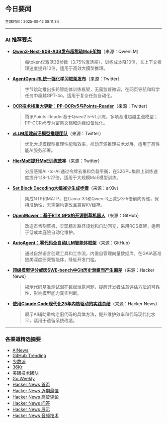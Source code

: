 ## 今日要闻

<sub> 生成时间：2025-09-12 08:11:34</sub>


---

### AI 推荐要点

- **[Qwen3-Next-80B-A3B发布超稀疏MoE架构](https://qwen.ai/blog?id=4074cca80393150c248e508aa62983f9cb7d27cd&from=research.latest-advancements-list)**（来源：QwenLM）  
  > 每token仅激活3B参数（3.75%激活率），训练成本降10倍，长上下文推理速度提升10倍，适用于高效大模型推理。

- **[AgentGym-RL统一强化学习框架发布](https://twitter.com/arankomatsuzaki/status/1965979980971782414)**（来源：Twitter）  
  > 字节跳动推出多轮智能体训练框架，无需监督微调，在网页导航和科学任务中超越GPT-4o，适用于复杂任务自动化。

- **[OCR技术栈重大更新：PP-OCRv5与Points-Reader](https://twitter.com/mervenoyann/status/1966176133894098944)**（来源：Twitter）  
  > 腾讯Points-Reader基于Qwen2.5-VL训练，多项基准超越主流模型；PP-OCRv5专为密集文档和边缘设备优化。

- **[vLLM组建前沿模型推理团队](https://twitter.com/woosuk_k/status/1966245455815487703)**（来源：Twitter）  
  > 优化大规模模型推理性能和效率，推动开源推理技术发展，适用于高性能AI服务部署。

- **[HierMoE提升MoE训练效率](https://twitter.com/gm8xx8/status/1965926377279902022)**（来源：Twitter）  
  > 分层感知All-to-All通过令牌去重和负载平衡，在32GPU集群上训练速度提升1.18-1.27倍，适用于大规模MoE模型训练。

- **[Set Block Decoding大幅减少生成步骤](https://arxiv.org/pdf/2509.07367v1)**（来源：arXiv）  
  > 集成NTP和MATP，在Llama-3.1和Qwen-3上减少3-5倍前向传递，保持准确性，无需架构更改且兼容KV缓存。

- **[OpenMower：基于RTK GPS的开源割草机器人](https://github.com/ClemensElflein/OpenMower)**（来源：GitHub）  
  > 改造市售割草机，实现精准路径规划和自动回充，采用ROS框架，适用于低成本庭院自动化维护。

- **[AutoAgent：零代码全自动LLM智能体框架](https://github.com/HKUDS/AutoAgent)**（来源：GitHub）  
  > 通过自然语言创建工具和工作流，内置自管理向量数据库，在GAIA基准媲美深度研究智能体，降低开发门槛。

- **[顶级模型评分或因SWE-bench中Git历史泄露而产生偏差](https://news.ycombinator.com/item?id=45214670)**（来源：Hacker News）  
  > 揭示代码基准测试潜在数据泄露问题，提醒开发者注意评估方法的可靠性，影响模型能力真实判断。

- **[使用Claude Code现代化25年内核驱动的实践总结](https://news.ycombinator.com/item?id=45163362)**（来源：Hacker News）  
  > 展示AI辅助重构老旧代码的具体方法，提升维护效率和代码现代化水平，适用于遗留系统改造。

---

### 各渠道精选摘要
- [AINews](./ai_news_summary_2025-09-12.md)
- [GitHub Trending](./github_trending_2025-09-12.md)
- [少数派](./shaoshupai_2025-09-12.md)
- [36Kr](./36kr_summary_2025-09-12.md)
- [美团技术团队](./meituan_2025-09-12.md)
- [Go Weekly](./go_weekly_2025-09-12.md)
- [Hacker News 首页](./hacker_news_frontpage_2025-09-12.md)
- [Hacker News 近期最佳](./hacker_news_best_2025-09-12.md)
- [Hacker News 高赞评论](./hacker_news_top_comments_2025-09-12.md)
- [Hacker News 问答](./hacker_news_ask_2025-09-12.md)
- [Hacker News 展示](./hacker_news_show_2025-09-12.md)
- [Hacker News 音频技术](./hacker_news_audio_tech_2025-09-12.md)